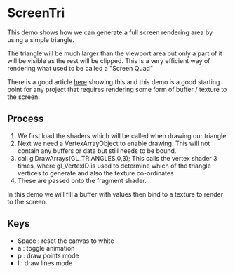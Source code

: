 # ScreenTri 

This demo shows how we can generate a full screen rendering area by using a simple triangle.

The triangle will be much larger than the viewport area but only a part of it will be visible as the rest will be clipped.  This is a very efficient way of rendering what used to be called a "Screen Quad"

There is a good article [here](https://rauwendaal.net/2014/06/14/rendering-a-screen-covering-triangle-in-opengl/) showing this and this demo is a good starting point for any project that requires rendering some form of buffer / texture to the screen.

## Process

1. We first load the shaders which will be called when drawing our triangle.
2. Next we need a VertexArrayObject to enable drawing. This will not contain any buffers or data but still needs to be bound.
3. call glDrawArrays(GL_TRIANGLES,0,3); This calls the vertex shader 3 times, where gl_VertexID is used to determine which of the triangle vertices to generate and also the texture co-ordinates
4. These are passed onto the fragment shader.

In this demo we will fill a buffer with values then bind to a texture to render to the screen.

## Keys

- Space : reset the canvas to white
- a : toggle animation 
- p : draw points mode
- l : draw lines mode